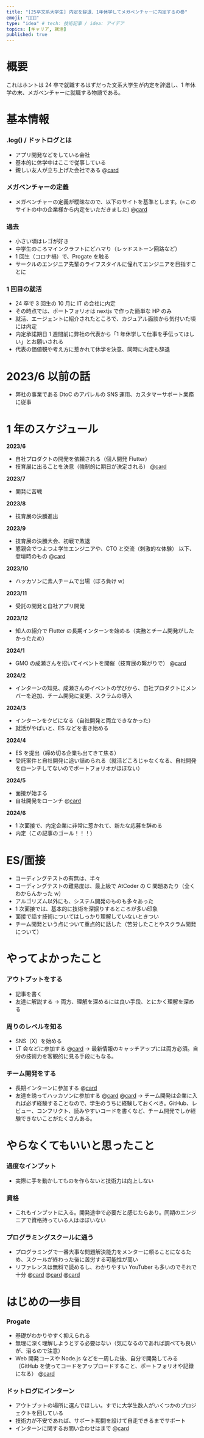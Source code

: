 ```yaml
---
title: "[25卒文系大学生] 内定を辞退、1年休学してメガベンチャーに内定するの巻"
emoji: "🧑🏻‍💼"
type: "idea" # tech: 技術記事 / idea: アイデア
topics: [キャリア, 就活]
published: true
---
```


# 概要

これはホントは 24 卒で就職するはずだった文系大学生が内定を辞退し、1 年休学の末、メガベンチャーに就職する物語である。

# 基本情報

### .log() / ドットログとは

- アプリ開発などをしている会社
- 基本的に休学中はここで従事している
- 親しい友人が立ち上げた会社である
  @[card](https://www.dotlog.jp/)

### メガベンチャーの定義

- メガベンチャーの定義が曖昧なので、以下のサイトを基準とします。(=このサイトの中の企業様から内定をいただきました)
  @[card](https://tenshoku-miti.com/takahiro/web-mega-ventures/)

### 過去

- 小さい頃はレゴが好き
- 中学生のころマインクラフトにどハマり（レッドストーン回路など）
- 1 回生（コロナ禍）で、Progate を触る
- サークルのエンジニア先輩のライフスタイルに憧れてエンジニアを目指すことに

### 1 回目の就活

- 24 卒で 3 回生の 10 月に IT の会社に内定
- その時点では、ポートフォリオは nextjs で作った簡単な HP のみ
- 就活、エージェントに紹介されたところで、カジュアル面談から気付いた頃には内定
- 内定承諾期日 1 週間前に弊社の代表から「1 年休学して仕事を手伝ってほしい」とお願いされる
- 代表の価値観や考え方に惹かれて休学を決意、同時に内定も辞退

# 2023/6 以前の話

- 弊社の事業である DtoC のアパレルの SNS 運用、カスタマーサポート業務に従事

# 1 年のスケジュール

**2023/6**

- 自社プロダクトの開発を依頼される（個人開発 Flutter）
- 技育展に出ることを決意（強制的に期日が決定される）
  @[card](https://talent.supporterz.jp/geekten/2024/)

**2023/7**

- 開発に苦戦

**2023/8**

- 技育展の決勝進出

**2023/9**

- 技育展の決勝大会、初戦で敗退
- 懇親会でつよつよ学生エンジニアや、CTO と交流（刺激的な体験）
  以下、登壇時のもの
  @[card](https://www.youtube.com/live/0Cw5oNwYR0c?si=7DfBzNd-2UDu6sNp&t=11842)

**2023/10**

- ハッカソンに素人チームで出場（ぼろ負け w）

**2023/11**

- 受託の開発と自社アプリ開発

**2023/12**

- 知人の紹介で Flutter の長期インターンを始める（実務とチーム開発がしたかったため）

**2024/1**

- GMO の成瀬さんを招いてイベントを開催（技育展の繋がりで）
  @[card](https://www.kindai.ac.jp/kincuba/event/041158.html)

**2024/2**

- インターンの知見、成瀬さんのイベントの学びから、自社プロダクトにメンバーを追加、チーム開発に変更、スクラムの導入

**2024/3**

- インターンをクビになる（自社開発と両立できなかった）
- 就活がやばいと、ES などを書き始める

**2024/4**

- ES を提出（締め切る企業も出てきて焦る）
- 受託案件と自社開発に追い詰められる（就活どころじゃなくなる、自社開発をローンチしてないのでポートフォリオがほぼない）

**2024/5**

- 面接が始まる
- 自社開発をローンチ
  @[card](https://apps.apple.com/jp/app/aizuchi-%E3%81%82%E3%81%84%E3%81%A5%E3%81%A1-ai%E3%82%BB%E3%83%AB%E3%83%95%E3%82%B1%E3%82%A2/id6479214928)

**2024/6**

- 1 次面接で、内定企業に非常に惹かれて、新たな応募を辞める
- 内定（この記事のゴール！！！）

# ES/面接

- コーディングテストの有無は、半々
- コーディングテストの難易度は、最上級で AtCoder の C 問題あたり（全くわからんかった w）
- アルゴリズム以外にも、システム開発のものも多々あった
- 1 次面接では、基本的に技術を深掘りするところが多い印象
- 面接で話す技術についてはしっかり理解していないときつい
- チーム開発という点について重点的に話した（苦労したことやスクラム開発について）

# やってよかったこと

### アウトプットをする

- 記事を書く
- 友達に解説する
  → 両方、理解を深めるには良い手段、とにかく理解を深める

### 周りのレベルを知る

- SNS（X）を始める
- LT 会などに参加する
  @[card](https://connpass.com/)
  → 最新情報のキャッチアップには両方必須。自分の技術力を客観的に見る手段にもなる。

### チーム開発をする

- 長期インターンに参加する
  @[card](https://apps.apple.com/jp/app/wantedly-visit-%E8%BB%A2%E8%81%B7%E3%82%88%E3%82%8A%E6%B0%97%E8%BB%BD%E3%81%AA%E3%83%9E%E3%83%83%E3%83%81%E3%83%B3%E3%82%B0/id804727886)
- 友達を誘ってハッカソンに参加する
  @[card](https://talent.supporterz.jp/events/)
  @[card](https://jphacks.com/)
  → チーム開発は企業に入れば必ず経験することなので、学生のうちに経験しておくべき。GitHub、レビュー、コンフリクト、読みやすいコードを書くなど、チーム開発でしか経験できないことがたくさんある。

# やらなくてもいいと思ったこと

### 過度なインプット

- 実際に手を動かしてものを作らないと技術力は向上しない

### 資格

- これもインプットに入る。開発途中で必要だと感じたらあり。同期のエンジニアで資格持っている人はほぼいない

### プログラミングスクールに通う

- プログラミングで一番大事な問題解決能力をメンターに頼ることになるため、スクールが終わった後に苦労する可能性が高い
- リファレンスは無料で読めるし、わかりやすい YouTuber も多いのでそれで十分
  @[card](https://www.youtube.com/@rbdog)
  @[card](https://www.youtube.com/@KiyotoUniv)
  @[card](https://www.youtube.com/@user-hl9uv6cv7k)

# はじめの一歩目

### Progate

- 基礎がわかりやすく抑えられる
- 無理に深く理解しようとする必要はない（気になるのであれば調べても良いが、沼るので注意）
- Web 開発コースや Node.js などを一周した後、自分で開発してみる（GitHub を使ってコードをアップロードすること、ポートフォリオや記録になる）
  @[card](https://prog-8.com/paths/node)

### ドットログにインターン

- アウトプットの場所に選んでほしい。すでに大学生数人がいくつかのプロジェクトを回している
- 技術力が不安であれば、サポート期間を設けて自走できるまでサポート
- インターンに関するお問い合わせはまで
  @[card](https://www.dotlog.jp/#contact)
